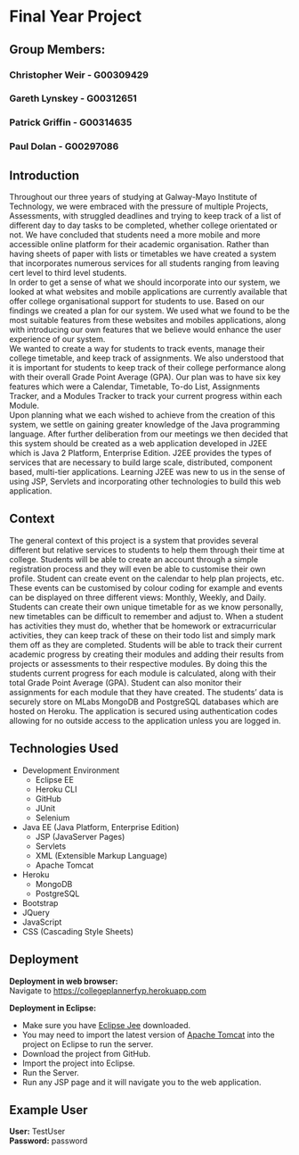 # Final Year Project

## Group Members:
### Christopher Weir - G00309429
### Gareth Lynskey - G00312651
### Patrick Griffin - G00314635
### Paul Dolan - G00297086

## Introduction
Throughout our three years of studying at Galway-Mayo Institute of Technology, we were embraced with the pressure of multiple Projects, Assessments, with struggled deadlines and trying to keep track of a list of different day to day tasks to be completed, whether college orientated or not. We have concluded that students need a more mobile and more accessible online platform for their academic organisation. Rather than having sheets of paper with lists or timetables we have created a system that incorporates numerous services for all students ranging from leaving cert level to third level students. <br>
In order to get a sense of what we should incorporate into our system, we looked at what websites and mobile applications are currently available that offer college organisational support for students to use. Based on our findings we created a plan for our system. We used what we found to be the most suitable features from these websites and mobiles applications, along with introducing our own features that we believe would enhance the user experience of our system.<br>
We wanted to create a way for students to track events, manage their college timetable, and keep track of assignments. We also understood that it is important for students to keep track of their college performance along with their overall Grade Point Average (GPA). Our plan was to have six key features which were a Calendar, Timetable, To-do List, Assignments Tracker, and a Modules Tracker to track your current progress within each Module. <br>
Upon planning what we each wished to achieve from the creation of this system, we settle on gaining greater knowledge of the Java programming language. After further deliberation from our meetings we then decided that this system should be created as a web application developed in J2EE which is Java 2 Platform, Enterprise Edition. J2EE provides the types of services that are necessary to build large scale, distributed, component based, multi-tier applications. Learning J2EE was new to us in the sense of using JSP, Servlets and incorporating other technologies to build this web application. <br>

## Context
The general context of this project is a system that provides several different but relative services to students to help them through their time at college. Students will be able to create an account through a simple registration process and they will even be able to customise their own profile. Student can create event on the calendar to help plan projects, etc. These events can be customised by colour coding for example and events can be displayed on three different views: Monthly, Weekly, and Daily. Students can create their own unique timetable for as we know personally, new timetables can be difficult to remember and adjust to. When a student has activities they must do, whether that be homework or extracurricular activities, they can keep track of these on their todo list and simply mark them off as they are completed. Students will be able to track their current academic progress by creating their modules and adding their results from projects or assessments to their respective modules. By doing this the students current progress for each module is calculated, along with their total Grade Point Average (GPA). Student can also monitor their assignments for each module that they have created. The students’ data is securely store on MLabs MongoDB and PostgreSQL databases which are hosted on Heroku. The application is secured using authentication codes allowing for no outside access to the application unless you are logged in.

## Technologies Used
- Development Environment
  - Eclipse EE
  - Heroku CLI
  - GitHub
  - JUnit
  - Selenium
- Java EE (Java Platform, Enterprise Edition)
  - JSP (JavaServer Pages)
  - Servlets
  - XML (Extensible Markup Language)
  - Apache Tomcat
- Heroku
  - MongoDB
  - PostgreSQL
- Bootstrap
- JQuery
- JavaScript
- CSS (Cascading Style Sheets)

## Deployment
**Deployment in web browser:** <br>
Navigate to https://collegeplannerfyp.herokuapp.com

**Deployment in Eclipse:**
- Make sure you have [Eclipse Jee](http://www.eclipse.org/downloads/packages/eclipse-ide-java-ee-developers/keplersr2) downloaded.
- You may need to import the latest version of [Apache Tomcat](http://tomcat.apache.org/) into the project on Eclipse to run the server.
- Download the project from GitHub.
- Import the project into Eclipse.
- Run the Server.
- Run any JSP page and it will navigate you to the web application.

## Example User
**User:** TestUser <br>
**Password:** password


